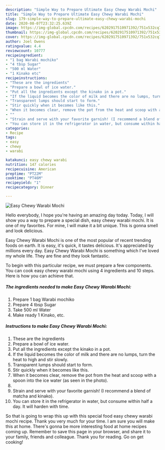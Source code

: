 ```yaml
---
description: "Simple Way to Prepare Ultimate Easy Chewy Warabi Mochi"
title: "Simple Way to Prepare Ultimate Easy Chewy Warabi Mochi"
slug: 179-simple-way-to-prepare-ultimate-easy-chewy-warabi-mochi
date: 2020-08-07T23:32:25.639Z
image: https://img-global.cpcdn.com/recipes/6202917510971392/751x532cq70/easy-chewy-warabi-mochi-recipe-main-photo.jpg
thumbnail: https://img-global.cpcdn.com/recipes/6202917510971392/751x532cq70/easy-chewy-warabi-mochi-recipe-main-photo.jpg
cover: https://img-global.cpcdn.com/recipes/6202917510971392/751x532cq70/easy-chewy-warabi-mochi-recipe-main-photo.jpg
author: Joel Owens
ratingvalue: 4.4
reviewcount: 10777
recipeingredient:
- "1 bag Warabi mochiko"
- "4 tbsp Sugar"
- "500 ml Water"
- "1 Kinako etc"
recipeinstructions:
- "These are the ingredients"
- "Prepare a bowl of ice water."
- "Put all the ingredients except the kinako in a pot."
- "If the liquid becomes the color of milk and there are no lumps, turn the heat to high and stir slowly."
- "Transparent lumps should start to form."
- "Stir quickly when it becomes like this."
- "When it becomes clear, remove the pot from the heat and scoop with a spoon into the ice water (as seen in the photo)."
- ""
- "Strain and serve with your favorite garnish! (I recommend a blend of matcha and kinako)."
- "You can store it in the refrigerator in water, but consume within half a day. It will harden with time."
categories:
- Recipe
tags:
- easy
- chewy
- warabi

katakunci: easy chewy warabi 
nutrition: 147 calories
recipecuisine: American
preptime: "PT22M"
cooktime: "PT46M"
recipeyield: "1"
recipecategory: Dinner

---
```



![Easy Chewy Warabi Mochi](https://img-global.cpcdn.com/recipes/6202917510971392/751x532cq70/easy-chewy-warabi-mochi-recipe-main-photo.jpg)

Hello everybody, I hope you're having an amazing day today. Today, I will show you a way to prepare a special dish, easy chewy warabi mochi. It is one of my favorites. For mine, I will make it a bit unique. This is gonna smell and look delicious.



Easy Chewy Warabi Mochi is one of the most popular of recent trending foods on earth. It is easy, it's quick, it tastes delicious. It's appreciated by millions every day. Easy Chewy Warabi Mochi is something which I've loved my whole life. They are fine and they look fantastic.


To begin with this particular recipe, we must prepare a few components. You can cook easy chewy warabi mochi using 4 ingredients and 10 steps. Here is how you can achieve that.

<!--inarticleads1-->

##### The ingredients needed to make Easy Chewy Warabi Mochi:

1. Prepare 1 bag Warabi mochiko
1. Prepare 4 tbsp Sugar
1. Take 500 ml Water
1. Make ready 1 Kinako, etc.




<!--inarticleads2-->

##### Instructions to make Easy Chewy Warabi Mochi:

1. These are the ingredients
1. Prepare a bowl of ice water.
1. Put all the ingredients except the kinako in a pot.
1. If the liquid becomes the color of milk and there are no lumps, turn the heat to high and stir slowly.
1. Transparent lumps should start to form.
1. Stir quickly when it becomes like this.
1. When it becomes clear, remove the pot from the heat and scoop with a spoon into the ice water (as seen in the photo).
1. 
1. Strain and serve with your favorite garnish! (I recommend a blend of matcha and kinako).
1. You can store it in the refrigerator in water, but consume within half a day. It will harden with time.




So that is going to wrap this up with this special food easy chewy warabi mochi recipe. Thank you very much for your time. I am sure you will make this at home. There's gonna be more interesting food at home recipes coming up. Remember to save this page in your browser, and share it to your family, friends and colleague. Thank you for reading. Go on get cooking!
